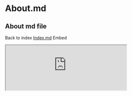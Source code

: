 # About.md
## About md file
Back to index <a href="https://developerprivasimu.github.io/sample-docs/index.html" title="Index">Index.md</a>
Embed
<iframe src="https://developerprivasimu.github.io/sample-docs/table.html" title="table" width="400px" heigh="800px"></iframe>
